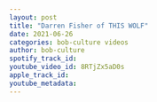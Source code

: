```yaml
---
layout: post
title: "Darren Fisher of THIS WOLF"
date: 2021-06-26
categories: bob-culture videos
author: bob-culture
spotify_track_id: 
youtube_video_id: 8RTjZx5aD0s
apple_track_id: 
youtube_metadata: 
---
```

